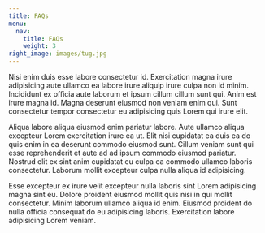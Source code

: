 ```yaml
---
title: FAQs
menu:
  nav:
    title: FAQs
    weight: 3
right_image: images/tug.jpg
---
```


Nisi enim duis esse labore consectetur id. Exercitation magna irure adipisicing
aute ullamco ea labore irure aliquip irure culpa non id minim. Incididunt ex
officia aute laborum et ipsum cillum cillum sunt qui. Anim est irure magna id.
Magna deserunt eiusmod non veniam enim qui. Sunt consectetur tempor consectetur
eu adipisicing quis Lorem qui irure elit.

Aliqua labore aliqua eiusmod enim pariatur labore. Aute ullamco aliqua excepteur
Lorem exercitation irure ea ut. Elit nisi cupidatat ea duis ea do quis enim in
ea deserunt commodo eiusmod sunt. Cillum veniam sunt qui esse reprehenderit et
aute ad ad ipsum commodo eiusmod pariatur. Nostrud elit ex sint anim cupidatat
eu culpa ea commodo ullamco laboris consectetur. Laborum mollit excepteur culpa
nulla aliqua id adipisicing.

Esse excepteur ex irure velit excepteur nulla laboris sint Lorem adipisicing
magna sint eu. Dolore proident eiusmod mollit quis nisi in qui mollit
consectetur. Minim laborum ullamco aliqua id enim. Eiusmod proident do nulla
officia consequat do eu adipisicing laboris. Exercitation labore adipisicing
Lorem veniam.
